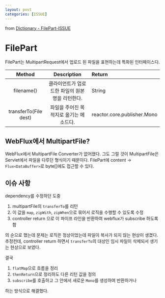```yaml
---
layout: post
categories: [ISSUE]
---
```



from [Dictionary - FilePart-ISSUE](#)



# FilePart

FilePart는 MultipartRequest에서 업로드 된 파일을 표현하는데 특화된 인터페이스다.

|Method |         Description         |Return|
|:-----:|:---------------------------:|:--------|
|filename()| 클라이언트가 업로드한 파일의 원본 명을 리턴한다. |String| 
|  transferTo(File dest)     |   파일을 주어진 목적지로 옮기는 메소드다.    |reactor.core.publisher.Mono<Void>|

## WebFlux에서 MultipartFile?
WebFlux에서 MultipartFile Converter가 없어졌다. 그도 그럴 것이 MultipartFile은 Servlet에서 파일을 다루던 형식이기 때문이다.
FilePart에 content -> `Flux<DataBuffer>`로 byte[]에도 접근할 수 있다.

## 이슈 사항
dependency를 수정하던 도중 

1. multipartFile의 `transferTo`를 리턴 
2. 이 값을 `map`,  `zipWith`, `zipWhen`으로 묶어서 로직을 수행할 수 있도록 수정
3. controller return 으로 이 파이프 라인을 반환하여 webflux가 subscribe 하도록 함

의 순으로 했는데 문제는 로직은 정상이었는데 파일이 복사가 되지 않는 현상이 생겼다. 
추정컨데, controller return 하면서 `transferTo`의 대상인 임시 파일이 삭제되서 생기는 현상으로 보였다.

결국

1. `flatMap`으로 흐름을 정리
2. `thenReturn`으로 정리하도 다른 리턴 값을 정의
3. `subscribe`를 호출하고 그 안에서 새로운 `Mono`를 생성하여 반환하거나

하는 방식으로 해결했다. 
